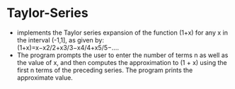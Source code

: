 # Taylor-Series
- implements the Taylor series expansion of the function (1+x) for any x in the interval (-1,1], as given by: <br />
(1+x)=x−x2/2+x3/3−x4/4+x5/5−....
- The program prompts the user to enter the number of terms n as well as the value of x, and then computes the approximation to (1 + x) using the first n terms of the preceding series. The program prints the approximate value.
